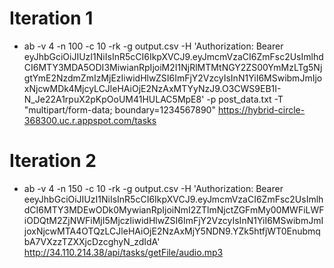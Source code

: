 
# Iteration 1
- ab -v 4 -n 100 -c 10 -rk -g output.csv -H 'Authorization: Bearer eyJhbGciOiJIUzI1NiIsInR5cCI6IkpXVCJ9.eyJmcmVzaCI6ZmFsc2UsImlhdCI6MTY3MDA5ODI3MiwianRpIjoiM2I1NjRlMTMtNGY2ZS00YmMzLTg5NjgtYmE2NzdmZmIzMjEzIiwidHlwZSI6ImFjY2VzcyIsInN1YiI6MSwibmJmIjoxNjcwMDk4MjcyLCJleHAiOjE2NzAxMTYyNzJ9.O3CWS9EB1I-N_Je22A1rpuX2pKpOoUM41HULAC5MpE8' -p post_data.txt -T "multipart/form-data; boundary=1234567890" https://hybrid-circle-368300.uc.r.appspot.com/tasks


# Iteration 2
- ab -v 4 -n 150 -c 10 -rk -g output.csv -H 'Authorization: Bearer eeyJhbGciOiJIUzI1NiIsInR5cCI6IkpXVCJ9.eyJmcmVzaCI6ZmFsc2UsImlhdCI6MTY3MDEwODk0MywianRpIjoiNmI2ZTlmNjctZGFmMy00MWFiLWFiODQtM2ZjNWFiMjI5MjczIiwidHlwZSI6ImFjY2VzcyIsInN1YiI6MSwibmJmIjoxNjcwMTA4OTQzLCJleHAiOjE2NzAxMjY5NDN9.YZk5htfjWT0EnubmqbA7VXzzTZXXjcDzcghyN_zdIdA' http://34.110.214.38/api/tasks/getFile/audio.mp3 
